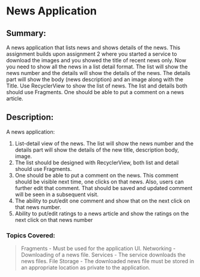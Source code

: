 # News Application

## Summary:
A news application that lists news and shows details of the news. This assignment builds upon
assignment 2 where you started a service to download the images and you showed the title of
recent news only. Now you need to show all the news in a list detail format. The list will show the
news number and the details will show the details of the news. The details part will show the
body (news description) and an image along with the Title. Use RecyclerView to show the list of
news. The list and details both should use Fragments. One should be able to put a comment on
a news article.
## Description:
A news application:
1) List-detail view of the news. The list will show the news number and the details part will
show the details of the new title, description body, image.
2) The list should be designed with RecyclerView, both list and detail should use
Fragments.
3) One should be able to put a comment on the news. This comment should be visible next
time, one clicks on that news. Also, users can further edit that comment. That should be
saved and updated comment will be seen in a subsequent visit.
4) The ability to put/edit one comment and show that on the next click on
that news number.
5) Ability to put/edit ratings to a news article and show the ratings on the next click
on that news number
### Topics Covered:
> Fragments - Must be used for the application UI.
> Networking - Downloading of a news file.
> Services - The service downloads the news files.
> File Storage - The downloaded news file must be stored in an appropriate location as private
to the application.
